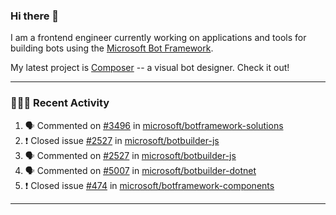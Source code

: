 ### Hi there 👋

I am a frontend engineer currently working on applications and tools for building bots using the [Microsoft Bot Framework](https://dev.botframework.com/).

My latest project is [Composer](https://github.com/microsoft/BotFramework-Composer) -- a visual bot designer. Check it out!

---

### 👨🏻‍💻 Recent Activity

<!--START_SECTION:activity-->
1. 🗣 Commented on [#3496](https://github.com/microsoft/botframework-solutions/issues/3496) in [microsoft/botframework-solutions](https://github.com/microsoft/botframework-solutions)
2. ❗️ Closed issue [#2527](https://github.com/microsoft/botbuilder-js/issues/2527) in [microsoft/botbuilder-js](https://github.com/microsoft/botbuilder-js)
3. 🗣 Commented on [#2527](https://github.com/microsoft/botbuilder-js/issues/2527) in [microsoft/botbuilder-js](https://github.com/microsoft/botbuilder-js)
4. 🗣 Commented on [#5007](https://github.com/microsoft/botbuilder-dotnet/issues/5007) in [microsoft/botbuilder-dotnet](https://github.com/microsoft/botbuilder-dotnet)
5. ❗️ Closed issue [#474](https://github.com/microsoft/botframework-components/issues/474) in [microsoft/botframework-components](https://github.com/microsoft/botframework-components)
<!--END_SECTION:activity-->

---

<!--
**a-b-r-o-w-n/a-b-r-o-w-n** is a ✨ _special_ ✨ repository because its `README.md` (this file) appears on your GitHub profile.

Here are some ideas to get you started:

- 🔭 I’m currently working on ...
- 🌱 I’m currently learning ...
- 👯 I’m looking to collaborate on ...
- 🤔 I’m looking for help with ...
- 💬 Ask me about ...
- 📫 How to reach me: ...
- 😄 Pronouns: ...
- ⚡ Fun fact: ...
-->
